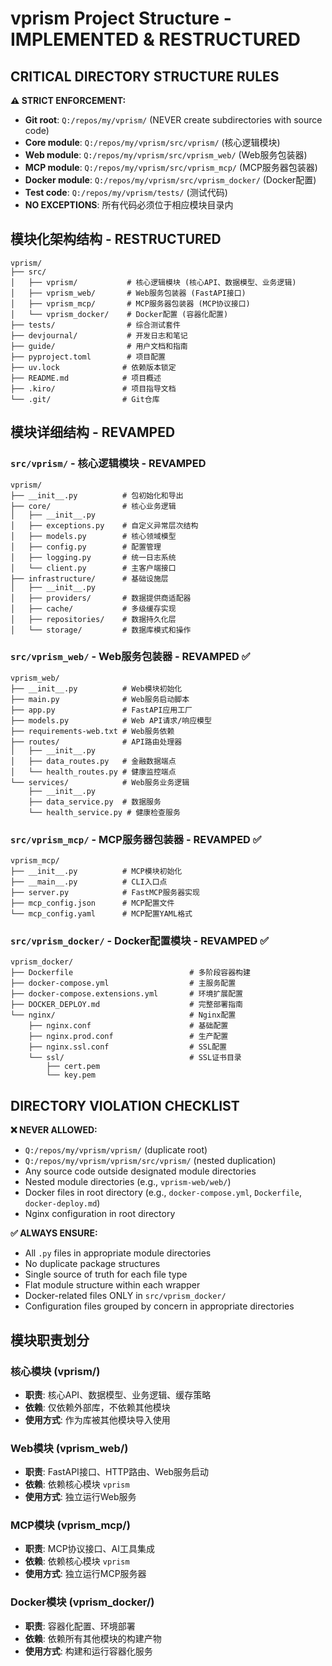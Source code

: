 # vprism Project Structure - IMPLEMENTED & RESTRUCTURED

## CRITICAL DIRECTORY STRUCTURE RULES

**⚠️ STRICT ENFORCEMENT:**
- **Git root**: `Q:/repos/my/vprism/` (NEVER create subdirectories with source code)
- **Core module**: `Q:/repos/my/vprism/src/vprism/` (核心逻辑模块)
- **Web module**: `Q:/repos/my/vprism/src/vprism_web/` (Web服务包装器)
- **MCP module**: `Q:/repos/my/vprism/src/vprism_mcp/` (MCP服务器包装器)
- **Docker module**: `Q:/repos/my/vprism/src/vprism_docker/` (Docker配置)
- **Test code**: `Q:/repos/my/vprism/tests/` (测试代码)
- **NO EXCEPTIONS**: 所有代码必须位于相应模块目录内

## 模块化架构结构 - RESTRUCTURED

```
vprism/
├── src/
│   ├── vprism/           # 核心逻辑模块 (核心API、数据模型、业务逻辑)
│   ├── vprism_web/       # Web服务包装器 (FastAPI接口)
│   ├── vprism_mcp/       # MCP服务器包装器 (MCP协议接口)
│   └── vprism_docker/    # Docker配置 (容器化配置)
├── tests/                # 综合测试套件
├── devjournal/           # 开发日志和笔记
├── guide/                # 用户文档和指南
├── pyproject.toml        # 项目配置
├── uv.lock              # 依赖版本锁定
├── README.md            # 项目概述
├── .kiro/               # 项目指导文档
└── .git/                # Git仓库
```

## 模块详细结构 - REVAMPED

### `src/vprism/` - 核心逻辑模块 - REVAMPED
```
vprism/
├── __init__.py          # 包初始化和导出
├── core/                # 核心业务逻辑
│   ├── __init__.py
│   ├── exceptions.py    # 自定义异常层次结构
│   ├── models.py        # 核心领域模型
│   ├── config.py        # 配置管理
│   ├── logging.py       # 统一日志系统
│   └── client.py        # 主客户端接口
├── infrastructure/      # 基础设施层
│   ├── __init__.py
│   ├── providers/       # 数据提供商适配器
│   ├── cache/           # 多级缓存实现
│   ├── repositories/    # 数据持久化层
│   └── storage/         # 数据库模式和操作
```

### `src/vprism_web/` - Web服务包装器 - REVAMPED ✅
```
vprism_web/
├── __init__.py          # Web模块初始化
├── main.py              # Web服务启动脚本
├── app.py               # FastAPI应用工厂
├── models.py            # Web API请求/响应模型
├── requirements-web.txt # Web服务依赖
├── routes/              # API路由处理器
│   ├── __init__.py
│   ├── data_routes.py   # 金融数据端点
│   └── health_routes.py # 健康监控端点
└── services/            # Web服务业务逻辑
    ├── __init__.py
    ├── data_service.py  # 数据服务
    └── health_service.py # 健康检查服务
```

### `src/vprism_mcp/` - MCP服务器包装器 - REVAMPED ✅
```
vprism_mcp/
├── __init__.py          # MCP模块初始化
├── __main__.py          # CLI入口点
├── server.py            # FastMCP服务器实现
├── mcp_config.json      # MCP配置文件
└── mcp_config.yaml      # MCP配置YAML格式
```

### `src/vprism_docker/` - Docker配置模块 - REVAMPED ✅
```
vprism_docker/
├── Dockerfile                          # 多阶段容器构建
├── docker-compose.yml                  # 主服务配置
├── docker-compose.extensions.yml       # 环境扩展配置
├── DOCKER_DEPLOY.md                    # 完整部署指南
└── nginx/                              # Nginx配置
    ├── nginx.conf                      # 基础配置
    ├── nginx.prod.conf                 # 生产配置
    ├── nginx.ssl.conf                  # SSL配置
    └── ssl/                            # SSL证书目录
        ├── cert.pem
        └── key.pem
```

## DIRECTORY VIOLATION CHECKLIST

**❌ NEVER ALLOWED:**
- `Q:/repos/my/vprism/vprism/` (duplicate root)
- `Q:/repos/my/vprism/vprism/src/vprism/` (nested duplication)
- Any source code outside designated module directories
- Nested module directories (e.g., `vprism-web/web/`)
- Docker files in root directory (e.g., `docker-compose.yml`, `Dockerfile`, `docker-deploy.md`)
- Nginx configuration in root directory

**✅ ALWAYS ENSURE:**
- All `.py` files in appropriate module directories
- No duplicate package structures
- Single source of truth for each file type
- Flat module structure within each wrapper
- Docker-related files ONLY in `src/vprism_docker/`
- Configuration files grouped by concern in appropriate directories

## 模块职责划分

### 核心模块 (vprism/)
- **职责**: 核心API、数据模型、业务逻辑、缓存策略
- **依赖**: 仅依赖外部库，不依赖其他模块
- **使用方式**: 作为库被其他模块导入使用

### Web模块 (vprism_web/)
- **职责**: FastAPI接口、HTTP路由、Web服务启动
- **依赖**: 依赖核心模块 `vprism`
- **使用方式**: 独立运行Web服务

### MCP模块 (vprism_mcp/)
- **职责**: MCP协议接口、AI工具集成
- **依赖**: 依赖核心模块 `vprism`
- **使用方式**: 独立运行MCP服务器

### Docker模块 (vprism_docker/)
- **职责**: 容器化配置、环境部署
- **依赖**: 依赖所有其他模块的构建产物
- **使用方式**: 构建和运行容器化服务
